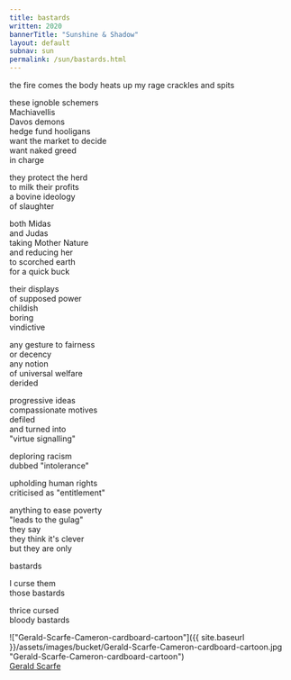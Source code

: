 ```yaml
---
title: bastards
written: 2020
bannerTitle: "Sunshine & Shadow" 
layout: default
subnav: sun
permalink: /sun/bastards.html
---
```


<div class="poem">
the fire comes  
the body heats up  
my rage crackles  
and spits  


these ignoble schemers  
Machiavellis  
Davos demons  
hedge fund hooligans  
want the market to decide  
want naked greed  
in charge


they protect the herd  
to milk their profits  
a bovine ideology  
of slaughter  


both Midas  
and Judas  
taking Mother Nature  
and reducing her  
to scorched earth  
for a quick buck  


their displays  
of supposed power  
childish  
boring  
vindictive  


any gesture to fairness  
or decency  
any notion  
of universal welfare  
derided  


progressive ideas  
compassionate motives  
defiled  
and turned into  
"virtue signalling"  


deploring racism  
dubbed "intolerance"  


upholding human rights  
criticised as "entitlement"  


anything to ease poverty  
"leads to the gulag"  
they say  
they think it's clever  
but they are only  


bastards


I curse them  
those bastards  


thrice cursed  
bloody bastards  
</div>

!["Gerald-Scarfe-Cameron-cardboard-cartoon"]({{ site.baseurl }}/assets/images/bucket/Gerald-Scarfe-Cameron-cardboard-cartoon.jpg "Gerald-Scarfe-Cameron-cardboard-cartoon")  
[Gerald Scarfe](https://www.geraldscarfe.com/)
